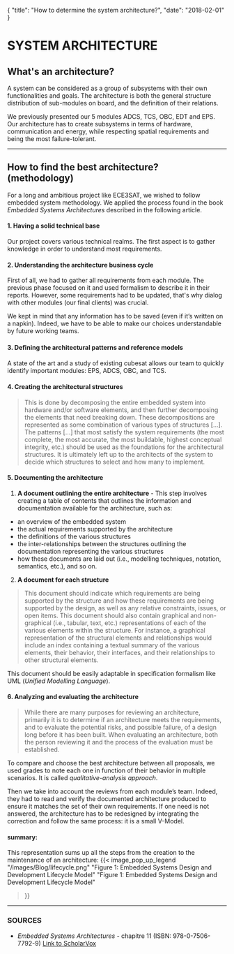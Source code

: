 {
    "title": "How to determine the system architecture?",
    "date": "2018-02-01"
}

# SYSTEM ARCHITECTURE


## What's an architecture?

A system can be considered as a group of subsystems with their own functionalities and goals.
The architecture is both the general structure distribution of sub-modules on board, and the definition of their relations.

We previously presented our 5 modules ADCS, TCS, OBC, EDT and EPS. Our architecture has to create subsystems in terms of hardware, communication and energy, while respecting spatial requirements and being the most failure-tolerant.

----------

## How to find the best architecture? (methodology)
For a long and ambitious project like ECE3SAT, we wished to follow embedded system methodology.
We applied the process found in the book *Embedded Systems Architectures* described in the following article.

#### 1. Having a solid technical base
Our project covers various technical realms. The first aspect is to gather knowledge in order to understand most requirements.

#### 2. Understanding the architecture business cycle
First of all, we had to gather all requirements from each module. The previous phase focused on it and used formalism to describe it in their reports. However, some requirements had to be updated, that's why dialog with other modules (our final clients) was crucial.

We kept in mind that any information has to be saved (even if it’s written on a napkin). Indeed, we have to be able to make our choices understandable by future working teams.

#### 3. Deﬁning the architectural patterns and reference models
A state of the art and a study of existing cubesat allows our team to quickly identify important modules: EPS, ADCS, OBC, and TCS.

#### 4. Creating the architectural structures
>This is done by decomposing the entire embedded system into hardware and/or software elements, and then further decomposing the elements that need breaking down. These decompositions are represented as some combination of various types of structures [...]. The patterns [...] that most satisfy the system requirements (the most complete, the most accurate, the most buildable, highest conceptual integrity, etc.) should be used as the foundations for the architectural structures.
It is ultimately left up to the architects of the system to decide which structures to select and how many to implement.

#### 5. Documenting the architecture

1. **A document outlining the entire architecture** - 
This step involves creating a table of contents that outlines the information and documentation available for the architecture, such as:
- an overview of the embedded system
- the actual requirements supported by the architecture
- the definitions of the various structures
- the inter-relationships between the structures outlining the documentation representing the various structures
- how these documents are laid out (i.e., modelling techniques, notation, semantics, etc.), and so on.

2. **A document for each structure**

>This document should indicate which requirements are being supported by the structure and how these requirements are being supported by the design, as well as any relative constraints, issues, or open items.
This document should also contain graphical and non-graphical (i.e., tabular, text, etc.) representations of each of the various elements within the structure. For instance, a graphical representation of the structural elements and relationships would include an index containing a textual summary of the various elements, their behavior, their interfaces, and their relationships to other structural elements.

This document should be easily adaptable in specification formalism like UML (*Unified Modelling Language*).


#### 6. Analyzing and evaluating the architecture

>While there are many purposes for reviewing an architecture, primarily it is to determine if an architecture meets the requirements, and to evaluate the potential risks, and possible failure, of a design long before it has been built. When evaluating an architecture, both the person reviewing it and the process of the evaluation must be established.

To compare and choose the best architecture between all proposals, we used grades to note each one in function of their behavior in multiple scenarios. It is called *qualitative-analysis approach*.

Then we take into account the reviews from each module’s team. Indeed, they had to read and verify the documented architecture produced to ensure it matches the set of their own requirements. If one need is not answered, the architecture has to be redesigned by integrating the correction and follow the same process: it is a small V-Model.


#### summary:
This representation sums up all the steps from the creation to the maintenance of an architecture:
{{<
    image_pop_up_legend
    "/images/Blog/lifecycle.png"
    "Figure 1: Embedded Systems Design and Development Lifecycle Model"
    "Figure 1: Embedded Systems Design and Development Lifecycle Model"
>}}


----------


### SOURCES
- *Embedded Systems Architectures* - chapitre 11 (ISBN: 978-0-7506-7792-9)
[Link to ScholarVox](http://scholarvox.campuseiffel.fr/book/40000649)
